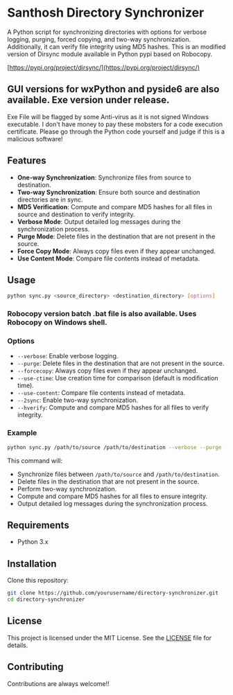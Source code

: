 
#  Santhosh Directory Synchronizer

A Python script for synchronizing directories with options for verbose logging, purging, forced copying, and two-way synchronization. Additionally, it can verify file integrity using MD5 hashes. This is an modified version of Dirsync module available in Python pypi based on Robocopy.

[https://pypi.org/project/dirsync/](https://pypi.org/project/dirsync/)

## GUI versions for wxPython and pyside6 are also available. Exe  version under release.

Exe File will be flagged by some Anti-virus as it is not signed Windows executable. I don't have money to pay these mobsters for a code execution certificate. Please go through the Python code yourself and judge if this is a malicious software!

## Features

- **One-way Synchronization**: Synchronize files from source to destination.
- **Two-way Synchronization**: Ensure both source and destination directories are in sync.
- **MD5 Verification**: Compute and compare MD5 hashes for all files in source and destination to verify integrity.
- **Verbose Mode**: Output detailed log messages during the synchronization process.
- **Purge Mode**: Delete files in the destination that are not present in the source.
- **Force Copy Mode**: Always copy files even if they appear unchanged.
- **Use Content Mode**: Compare file contents instead of metadata.

## Usage

```bash
python sync.py <source_directory> <destination_directory> [options]
```
### Robocopy version batch .bat file is also available. Uses Robocopy on Windows shell.

### Options

- `--verbose`: Enable verbose logging.
- `--purge`: Delete files in the destination that are not present in the source.
- `--forcecopy`: Always copy files even if they appear unchanged.
- `--use-ctime`: Use creation time for comparison (default is modification time).
- `--use-content`: Compare file contents instead of metadata.
- `--2sync`: Enable two-way synchronization.
- `--hverify`: Compute and compare MD5 hashes for all files to verify integrity.

### Example

```bash
python sync.py /path/to/source /path/to/destination --verbose --purge --2sync --hverify
```

This command will:
- Synchronize files between `/path/to/source` and `/path/to/destination`.
- Delete files in the destination that are not present in the source.
- Perform two-way synchronization.
- Compute and compare MD5 hashes for all files to ensure integrity.
- Output detailed log messages during the synchronization process.

## Requirements

- Python 3.x

## Installation

Clone this repository:

```bash
git clone https://github.com/yourusername/directory-synchronizer.git
cd directory-synchronizer
```

## License

This project is licensed under the MIT License. See the [LICENSE](LICENSE) file for details.

## Contributing

Contributions are always welcome!!
